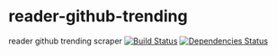 # reader-github-trending
reader github trending scraper
[![Build Status](https://travis-ci.org/gorillab/reader-github-trending.svg?branch=master)](https://travis-ci.org/gorillab/reader-github-trending)
[![Dependencies Status](https://david-dm.org/gorillab/reader-github-trending.svg)](https://github.com/gorillab/reader-github-trending)